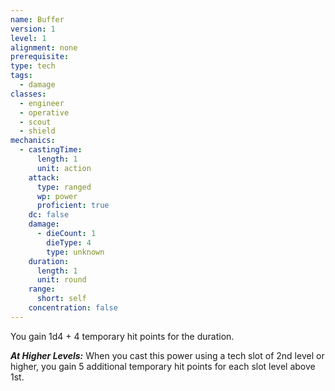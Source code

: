 ```yaml
---
name: Buffer
version: 1
level: 1
alignment: none
prerequisite: 
type: tech
tags:
  - damage
classes:
  - engineer
  - operative
  - scout
  - shield
mechanics:
  - castingTime:
      length: 1
      unit: action
    attack:
      type: ranged
      wp: power
      proficient: true
    dc: false
    damage:
      - dieCount: 1
        dieType: 4
        type: unknown
    duration:
      length: 1
      unit: round
    range:
      short: self
    concentration: false
---
```

You gain 1d4 + 4 temporary hit points for the duration. 

***__At Higher Levels__:*** When you cast this power using a tech slot of 2nd level or higher, you gain 5 additional temporary hit points for each slot level above 1st.
    